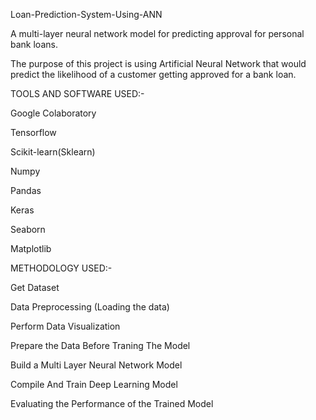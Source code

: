 Loan-Prediction-System-Using-ANN

A multi-layer neural network model for predicting approval for personal bank loans.

The purpose of this project is using Artificial Neural Network that would predict the likelihood of a customer getting approved for a bank loan.

TOOLS AND SOFTWARE USED:-

Google Colaboratory

Tensorflow

Scikit-learn(Sklearn)

Numpy

Pandas

Keras

Seaborn

Matplotlib

METHODOLOGY USED:-

Get Dataset

Data Preprocessing (Loading the data)

Perform Data Visualization

Prepare the Data Before Traning The Model

Build a Multi Layer Neural Network Model

Compile And Train Deep Learning Model

Evaluating the Performance of the Trained Model
